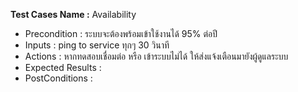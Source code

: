 **Test Cases Name :** Availability
* Precondition : ระบบจะต้องพร้อมเข้าใช้งานได้ 95% ต่อปี
* Inputs : ping to service ทุกๆ 30 วินาที
* Actions : หากทดสอบเชื่อมต่อ หรือ เข้าระบบไม่ได้ ให้ส่งแจ้งเตือนมายังผู้ดูแลระบบ
* Expected Results :
* PostConditions :
